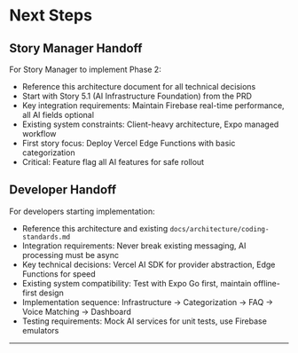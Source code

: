 # Next Steps

## Story Manager Handoff

For Story Manager to implement Phase 2:

- Reference this architecture document for all technical decisions
- Start with Story 5.1 (AI Infrastructure Foundation) from the PRD
- Key integration requirements: Maintain Firebase real-time performance, all AI fields optional
- Existing system constraints: Client-heavy architecture, Expo managed workflow
- First story focus: Deploy Vercel Edge Functions with basic categorization
- Critical: Feature flag all AI features for safe rollout

## Developer Handoff

For developers starting implementation:

- Reference this architecture and existing `docs/architecture/coding-standards.md`
- Integration requirements: Never break existing messaging, AI processing must be async
- Key technical decisions: Vercel AI SDK for provider abstraction, Edge Functions for speed
- Existing system compatibility: Test with Expo Go first, maintain offline-first design
- Implementation sequence: Infrastructure → Categorization → FAQ → Voice Matching → Dashboard
- Testing requirements: Mock AI services for unit tests, use Firebase emulators

---
